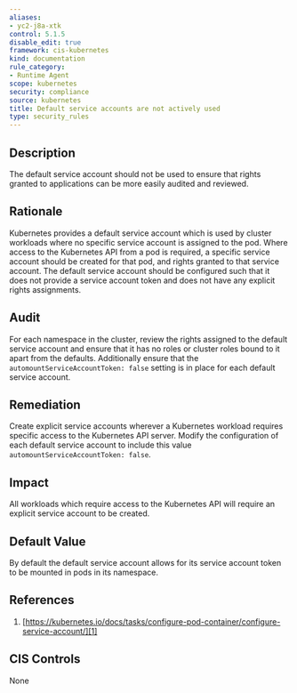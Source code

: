 ```yaml
---
aliases:
- yc2-j8a-xtk
control: 5.1.5
disable_edit: true
framework: cis-kubernetes
kind: documentation
rule_category:
- Runtime Agent
scope: kubernetes
security: compliance
source: kubernetes
title: Default service accounts are not actively used
type: security_rules
---
```


## Description

The default service account should not be used to ensure that rights granted to applications can be more easily audited and reviewed.

## Rationale

Kubernetes provides a default service account which is used by cluster workloads where no specific service account is assigned to the pod. Where access to the Kubernetes API from a pod is required, a specific service account should be created for that pod, and rights granted to that service account. The default service account should be configured such that it does not provide a service account token and does not have any explicit rights assignments.

## Audit

For each namespace in the cluster, review the rights assigned to the default service account and ensure that it has no roles or cluster roles bound to it apart from the defaults. Additionally ensure that the `automountServiceAccountToken: false` setting is in place for each default service account.

## Remediation

Create explicit service accounts wherever a Kubernetes workload requires specific access to the Kubernetes API server. Modify the configuration of each default service account to include this value `automountServiceAccountToken: false`.

## Impact

All workloads which require access to the Kubernetes API will require an explicit service account to be created.

## Default Value

By default the default service account allows for its service account token to be mounted in pods in its namespace.

## References

1. [https://kubernetes.io/docs/tasks/configure-pod-container/configure-service-account/][1]

## CIS Controls

None

[1]: https://kubernetes.io/docs/tasks/configure-pod-container/configure-service-account/
